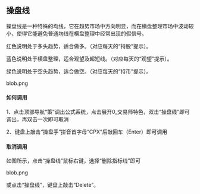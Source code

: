 ## 操盘线

操盘线是一种特殊的均线，它在趋势市场中方向明显，而在横盘整理市场中波动较小，使得它能避免普通均线在横盘整理中经常出现的假信号。

红色说明处于多头趋势，适合做多。（对应每天的“持股”提示）。

蓝色说明处于横盘整理，适合观望及超短线。（对应每天的“观望”提示）。

绿色说明处于空头趋势，适合做空。（对应每天的“持币”提示）。

blob.png

#### 如何调用

1、点击顶部导航“策”调出公式系统，点击展开0_交易师特色，双击“操盘线”即可调出，再双击一次即可取消

2、键盘上敲击“操盘手”拼音首字母“CPX”后敲回车（Enter）即可调用

#### 取消调用

如图所示，点击“操盘线”鼠标右键，选择“删除指标线”即可

blob.png

或点击“操盘线”，键盘上敲击“Delete”。